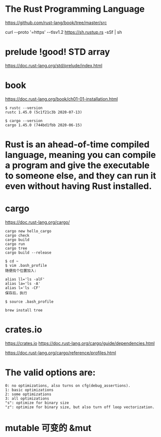 # The Rust Programming Language

https://github.com/rust-lang/book/tree/master/src

curl --proto '=https' --tlsv1.2 https://sh.rustup.rs -sSf | sh

# prelude !good! STD array
https://doc.rust-lang.org/std/prelude/index.html

# book
https://doc.rust-lang.org/book/ch01-01-installation.html

```
$ rustc --version
rustc 1.45.0 (5c1f21c3b 2020-07-13)

$ cargo --version
cargo 1.45.0 (744bd1fbb 2020-06-15)
```

# Rust is an ahead-of-time compiled language, meaning you can compile a program and give the executable to someone else, and they can run it even without having Rust installed.

# cargo
https://doc.rust-lang.org/cargo/

```
cargo new hello_cargo
cargo check 
cargo build
cargo run
cargo tree
cargo build --release
```
```
$ cd ~
$ vim .bash_profile
随便找个位置加入:

alias ll='ls -alF'
alias la='ls -A'
alias l='ls -CF'
保存后，执行

$ source .bash_profile

brew install tree
```
# crates.io
https://crates.io
https://doc.rust-lang.org/cargo/guide/dependencies.html


https://doc.rust-lang.org/cargo/reference/profiles.html
# The valid options are:
```
0: no optimizations, also turns on cfg(debug_assertions).
1: basic optimizations
2: some optimizations
3: all optimizations
"s": optimize for binary size
"z": optimize for binary size, but also turn off loop vectorization.
```

# mutable 可变的 &mut
